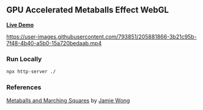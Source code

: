 ## GPU Accelerated Metaballs Effect WebGL

[**Live Demo**](https://mykolaharmash.github.io/metaballs-gpu/)


https://user-images.githubusercontent.com/793851/205881866-3b21c95b-7f48-4b40-a5b0-15a720bedaab.mp4


### Run Locally

```bash
npx http-server ./
```

### References

[Metaballs and Marching Squares](https://jamie-wong.com/2014/08/19/metaballs-and-marching-squares/) by [Jamie Wong](https://twitter.com/jlfwong)

